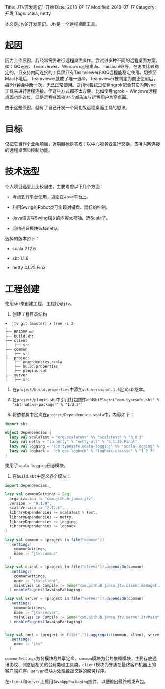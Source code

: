 Title: JTV开发笔记1-开始
Date: 2018-07-17
Modified: 2018-07-17
Category: 开发
Tags: scala, netty

本文是[Jtv](https://github.com/Jamsa/jtv)的开发笔记。Jtv是一个远程桌面工具。

# 起因

因为工作原因，我经常需要进行远程桌面操作。尝试过多种不同的远程桌面方案，如：QQ远程、Teamviewer、Windows远程桌面、Hamachi等等。在速度比较稳定的，且支持内网连接的工具里只有Teamviewer和QQ远程能稳定使用。切换至Mac环境后，Teamviewer就成了唯一选择，Teamviewer被判定为商业使用后，每5分钟会中断一次，无法正常使用。之间也尝试过使用ngrok配合其它内网vnc工具来进行远程连接。但这些方式都不太方便，比如使用ngrok + Windows远程桌面也能连接，但是远程桌面和VNC都无法与远程用户共享桌面。

由于这些原因，就有了自己开发一个简化版远程桌面工具的想法。

# 目标

仅把它当作个业余项目，近期目标是实现：以中心服务器进行交换，支持内网连接的远程桌面和控制功能。

# 技术选型

个人项目选型上比较自由，主要考虑以下几个方面：

 - 考虑到跨平台使用，选定在Java平台上。
 
 - 利用Swing的Robot类可实现对键盘、鼠标的控制。
 
 - Java语言写Swing相关的内容太啰嗦，选Scala了。
 
 - 网络通讯模块选择netty。

选择的版本如下：

 - scala 2.12.6
 
 - sbt 1.1.6
 
 - netty 4.1.25.Final
 
# 工程创建

使用`sbt`来创建工程，工程代号`jtv`。

 1. 创建工程目录结构
 
```
➜  jtv git:(master) ✗ tree -L 2
.
├── README.md
├── build.sbt
├── client
│   ├── src
├── common
│   ├── src
├── project
│   ├── Dependencies.scala
│   ├── build.properties
│   ├── plugins.sbt
├── server
│   ├── src
```
 
 1. 在`project/build.properties`中添加`sbt.version=1.1.6`定义sbt版本。
 
 1. 在`project/plugin.sbt`中引用打包插件`addSbtPlugin("com.typesafe.sbt" % "sbt-native-packager" % "1.3.5")`
 
 1. 将依赖集中定义在`project/Dependencies.scala`中，内容如下：
 
```scala
import sbt._

object Dependencies {
  lazy val scalaTest = "org.scalatest" %% "scalatest" % "3.0.3"
  lazy val netty = "io.netty" % "netty-all" % "4.1.25.Final"
  lazy val logging = "com.typesafe.scala-logging" %% "scala-logging" % "3.9.0"
  lazy val logback =  "ch.qos.logback" % "logback-classic" % "1.2.3"
}
```
 
 使用了`scala-logging`日志模块。
 
 1. 在`build.sbt`中定义各个模块：
 
```scala
import Dependencies._

lazy val commonSettings = Seq(
  organization := "com.github.jamsa.jtv",
  version := "0.1.0",
  scalaVersion := "2.12.6",
  libraryDependencies += scalaTest % Test,
  libraryDependencies += netty,
  libraryDependencies += logging,
  libraryDependencies += logback
)

lazy val common = (project in file("common"))
  .settings(
    commonSettings,
    name := "jtv-common"
  )

lazy val client = (project in file("client")).dependsOn(common)
  .settings(
    commonSettings,
    name := "jtv-client",
    mainClass in Compile := Some("com.github.jamsa.jtv.client.manager.JtvClientManager")
  ).enablePlugins(JavaAppPackaging)

lazy val server = (project in file("server")).dependsOn(common)
  .settings(
    commonSettings,
    name := "jtv-server",
    mainClass in Compile := Some("com.github.jamsa.jtv.server.JtvMain")
  ).enablePlugins(JavaAppPackaging)


lazy val root = (project in file(".")).aggregate(common, client, server)
  .settings(
    name := "jtv"
  )
```
 
 `commonSettings`为各模块的共享定义。`common`模块为公共依赖模块，主要存放通讯协议、网络层相关的公用类和工具类。`client`模块为安装在最终客户机器上的客户端程序。`server`模块为处理数据交换的服务程序。
 
 在`client`和`server`上启用`JavaAppPackaging`插件，以便输出最终的发布包。

 

